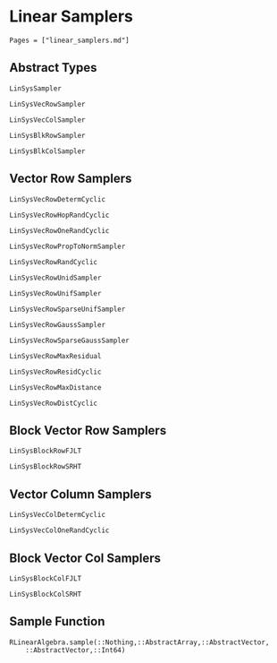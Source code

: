 # Linear Samplers

```@contents
Pages = ["linear_samplers.md"]
```

## Abstract Types

```@docs
LinSysSampler

LinSysVecRowSampler

LinSysVecColSampler

LinSysBlkRowSampler

LinSysBlkColSampler
```

## Vector Row Samplers

```@docs
LinSysVecRowDetermCyclic

LinSysVecRowHopRandCyclic

LinSysVecRowOneRandCyclic

LinSysVecRowPropToNormSampler

LinSysVecRowRandCyclic

LinSysVecRowUnidSampler

LinSysVecRowUnifSampler

LinSysVecRowSparseUnifSampler

LinSysVecRowGaussSampler

LinSysVecRowSparseGaussSampler

LinSysVecRowMaxResidual

LinSysVecRowResidCyclic

LinSysVecRowMaxDistance

LinSysVecRowDistCyclic
```
## Block Vector Row Samplers

```@docs
LinSysBlockRowFJLT

LinSysBlockRowSRHT
```

## Vector Column Samplers

```@docs
LinSysVecColDetermCyclic

LinSysVecColOneRandCyclic
```

## Block Vector Col Samplers

```@docs
LinSysBlockColFJLT

LinSysBlockColSRHT
```

## Sample Function
```@docs
RLinearAlgebra.sample(::Nothing,::AbstractArray,::AbstractVector,
    ::AbstractVector,::Int64)
```
